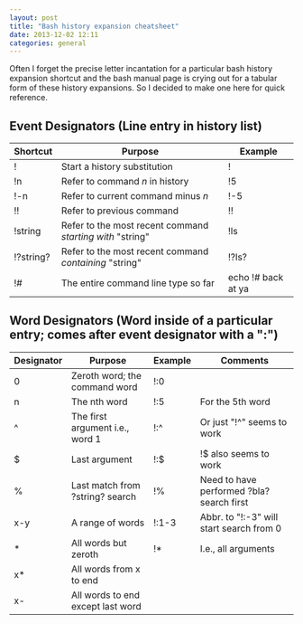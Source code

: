 ```yaml
---
layout: post
title: "Bash history expansion cheatsheet"
date: 2013-12-02 12:11
categories: general
---
```


Often I forget the precise letter incantation for a particular 
bash history expansion shortcut and the bash manual page is crying out
for a tabular form of these history expansions. So I decided to make 
one here for quick reference.

## Event Designators (Line entry in history list)

| Shortcut | Purpose | Example |
| ---------|---------|---------|
| ! | Start a history substitution | ! |
| !n | Refer to command *n* in history | !5 |
| !-n | Refer to current command minus *n* | !-5 |
| !! | Refer to previous command | !! |
| !string | Refer to the most recent command *starting with* "string" | !ls |
| !?string? | Refer to the most recent command *containing* "string" | !?ls? |
| !# | The entire command line type so far | echo !# back at ya |

## Word Designators (Word inside of a particular entry; comes after event designator with a ":")

| Designator | Purpose | Example | Comments | 
| -----------|---------|---------|----------|
| 0 | Zeroth word; the command word | !:0 | |
| n | The nth word | !:5 | For the 5th word | 
| ^ | The first argument i.e., word 1 | !:^ | Or just "!^" seems to work |
| $ | Last argument | !:$ | !$ also seems to work |
| % | Last match from ?string? search | !% | Need to have performed ?bla? search first |
| x-y | A range of words | !:1-3 | Abbr. to "!:-3" will start search from 0 |
| \* | All words but zeroth | !\* | I.e., all arguments |
| x\* | All words from x to end | | 
| x- | All words to end except last word | |

